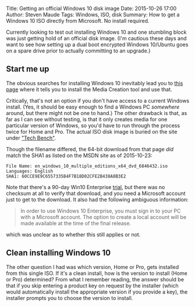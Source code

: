 Title: Getting an official Windows 10 disk image
Date: 2015-10-26 17:00
Author: Steven Maude
Tags: Windows, ISO, disk
Summary: How to get a Windows 10 ISO directly from Microsoft. No install required.

Currently looking to test out installing Windows 10 and one stumbling block was
just getting hold of an official disk image. (I'm cautious these days and want
to see how setting up a dual boot encrypted Windows 10/Ubuntu goes on a spare
drive prior to actually committing to an upgrade.)

## Start me up

The obvious searches for installing Windows 10 inevitably lead you to [this
page](https://www.microsoft.com/en-gb/software-download/windows10) where it
tells you to install the Media Creation tool and use that.

Critically, that's not an option if you don't have access to a current Windows
install. (Yes, it should be easy enough to find a Windows PC *somewhere*
around, but there might not be one to hand.) The other drawback is that, as far
as I can see without testing, is that it only creates media for one particular
version of Windows, so you'd have to run through the process twice for Home and
Pro.  The actual ISO disk image is buried on the site under ["Tech
Bench"](https://www.microsoft.com/en-us/software-download/techbench).

Though the filename differed, the 64-bit download from that page *did* match
the SHA1 as listed on the MSDN site as of 2015-10-23:

```
File Name: en_windows_10_multiple_editions_x64_dvd_6846432.iso
Languages: English
SHA1: 60CCE9E9C6557335B4F7B18D02CFE2B438A8B3E2
```

Note that there's a 90-day Win10 Enterprise
[trial](https://www.microsoft.com/en-us/evalcenter/evaluate-windows-10-enterprise),
but there was no checksum at all to verify that download, and you need a
Microsoft account just to get to the download. It also had the following
ambiguous information:

> In order to use Windows 10 Enterprise, you must sign in to your PC with a
> Microsoft account. The option to create a local account will be made available
> at the time of the final release.

which was unclear as to whether this still applies or not.

## Clean installing Windows 10

The other question I had was which version, Home or Pro, gets installed from
this single ISO. If it's a clean install, how is the version to install (Home
or Pro) determined? From what I remember reading, the answer should be that if
you skip entering a product key on request by the installer (which would
automatically install the appropriate version if you provide a key), the
installer prompts you to choose the version to install.
